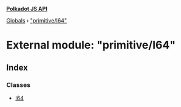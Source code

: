 **[Polkadot JS API](../README.md)**

[Globals](../globals.md) › [&quot;primitive/I64&quot;](_primitive_i64_.md)

# External module: "primitive/I64"

## Index

### Classes

* [I64](../classes/_primitive_i64_.i64.md)
